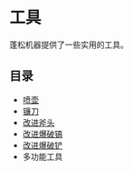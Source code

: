 # 工具

蓬松机器提供了一些实用的工具。

## 目录

- [喷壶](./Watering-Can)
- [镰刀](./Scythe)
- [改进斧头](./Upgraded-Tools#lumber-axe)
- [改进爆破镐](./Upgraded-Tools#explosive-tools)
- [改进爆破铲](./Upgraded-Tools#explosive-tools)
- 多功能工具
